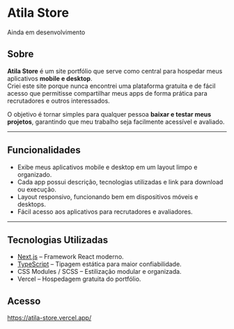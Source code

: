 # Atila Store

Ainda em desenvolvimento

## Sobre

**Atila Store** é um site portfólio que serve como central para hospedar meus aplicativos **mobile e desktop**.  
Criei este site porque nunca encontrei uma plataforma gratuita e de fácil acesso que permitisse compartilhar meus apps de forma prática para recrutadores e outros interessados.

O objetivo é tornar simples para qualquer pessoa **baixar e testar meus projetos**, garantindo que meu trabalho seja facilmente acessível e avaliado.

---

## Funcionalidades

- Exibe meus aplicativos mobile e desktop em um layout limpo e organizado.  
- Cada app possui descrição, tecnologias utilizadas e link para download ou execução.  
- Layout responsivo, funcionando bem em dispositivos móveis e desktops.  
- Fácil acesso aos aplicativos para recrutadores e avaliadores.

---

## Tecnologias Utilizadas

- [Next.js](https://nextjs.org/) – Framework React moderno.  
- [TypeScript](https://www.typescriptlang.org/) – Tipagem estática para maior confiabilidade.  
- CSS Modules / SCSS – Estilização modular e organizada.  
- Vercel – Hospedagem gratuita do portfólio.

## Acesso
https://atila-store.vercel.app/
